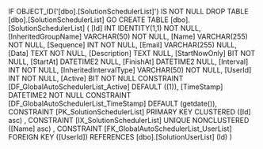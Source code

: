 ﻿
 IF OBJECT_ID('[dbo].[SolutionSchedulerList]') IS NOT NULL 
 DROP TABLE [dbo].[SolutionSchedulerList] 
 GO
 CREATE TABLE [dbo].[SolutionSchedulerList] ( 
 [Id]                     INT              IDENTITY(1,1)          NOT NULL,
 [InheritedGroupName]     VARCHAR(50)                             NOT NULL,
 [Name]                   VARCHAR(255)                            NOT NULL,
 [Sequence]               INT                                     NOT NULL,
 [Email]                  VARCHAR(255)                                NULL,
 [Data]                   TEXT                                    NOT NULL,
 [Description]            TEXT                                        NULL,
 [StartNowOnly]           BIT                                     NOT NULL,
 [StartAt]                DATETIME2                                   NULL,
 [FinishAt]               DATETIME2                                   NULL,
 [Interval]               INT                                     NOT NULL,
 [InheritedIntervalType]  VARCHAR(50)                             NOT NULL,
 [UserId]                 INT                                     NOT NULL,
 [Active]                 BIT                                     NOT NULL  CONSTRAINT [DF_GlobalAutoSchedulerList_Active] DEFAULT ((1)),
 [TimeStamp]              DATETIME2                               NOT NULL  CONSTRAINT [DF_GlobalAutoSchedulerList_TimeStamp] DEFAULT (getdate()),
 CONSTRAINT   [PK_SolutionSchedulerList]  PRIMARY KEY CLUSTERED    ([Id] asc) ,
 CONSTRAINT   [IX_SolutionSchedulerList]  UNIQUE      NONCLUSTERED ([Name] asc) ,
 CONSTRAINT [FK_GlobalAutoSchedulerList_UserList] FOREIGN KEY ([UserId]) REFERENCES [dbo].[SolutionUserList] (Id) )
 
 
